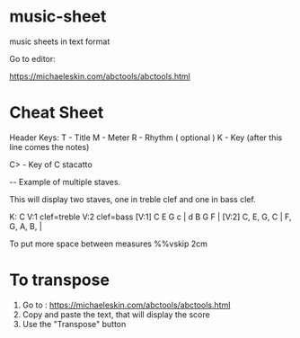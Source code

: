 # music-sheet
music sheets in text format


Go to editor: 

https://michaeleskin.com/abctools/abctools.html


# Cheat Sheet

Header Keys: 
T - Title
M - Meter
R - Rhythm ( optional )
K - Key (after this line comes the notes)


C> - Key of C stacatto

-- Example of multiple staves.

This will display two staves, one in treble clef and one in bass clef.

K: C
V:1 clef=treble
V:2 clef=bass
[V:1] C E G c | d B G F |
[V:2] C, E, G, C | F, G, A, B, |

To put more space between measures
%%vskip 2cm

# To transpose

1. Go to : https://michaeleskin.com/abctools/abctools.html
2. Copy and paste the text, that will display the score
3. Use the "Transpose" button